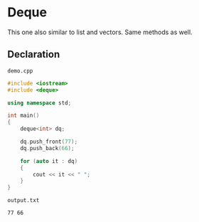 # Deque

This one also similar to list and vectors. Same methods as well.

## Declaration

`demo.cpp`

```cpp
#include <iostream>
#include <deque>

using namespace std;

int main()
{
    deque<int> dq;

    dq.push_front(77);
    dq.push_back(66);

    for (auto it : dq)
    {
        cout << it << " ";
    }
}
```

`output.txt`

```txt
77 66
```
